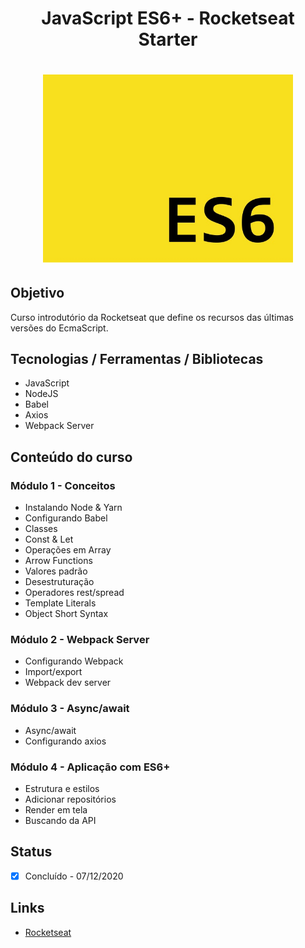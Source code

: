 <h1 align="center">JavaScript ES6+ - Rocketseat Starter</h1>
<h1 align="center">
  <img alt="es6" title="es6" src="./app.png" width="400px"/>
</h1>

## Objetivo
Curso introdutório da Rocketseat que define os recursos das últimas versões do EcmaScript. 

## Tecnologias / Ferramentas / Bibliotecas
- JavaScript
- NodeJS
- Babel
- Axios
- Webpack Server

## Conteúdo do curso
### Módulo 1 - Conceitos
- Instalando Node & Yarn
- Configurando Babel
- Classes
- Const & Let
- Operações em Array
- Arrow Functions
- Valores padrão
- Desestruturação
- Operadores rest/spread
- Template Literals
- Object Short Syntax

### Módulo 2 - Webpack Server
- Configurando Webpack
- Import/export
- Webpack dev server

### Módulo 3 - Async/await
- Async/await
- Configurando axios

### Módulo 4 - Aplicação com ES6+
- Estrutura e estilos
- Adicionar repositórios
- Render em tela
- Buscando da API

## Status
- [x] Concluído - 07/12/2020

## Links
- [Rocketseat](https://rocketseat.com.br/)
